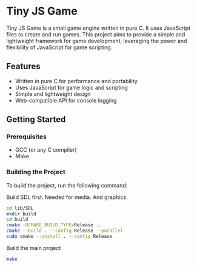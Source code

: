 # Tiny JS Game

Tiny JS Game is a small game engine written in pure C. It uses JavaScript files to create and run games. This project aims to provide a simple and lightweight framework for game development, leveraging the power and flexibility of JavaScript for game scripting.

## Features

- Written in pure C for performance and portability
- Uses JavaScript for game logic and scripting
- Simple and lightweight design
- Web-compatible API for console logging

## Getting Started

### Prerequisites

- GCC (or any C compiler)
- Make

### Building the Project

To build the project, run the following command:

Build SDL first. Needed for media. And graphics.

```bash
cd lib/SDL
mkdir build
cd build
cmake -DCMAKE_BUILD_TYPE=Release ..
cmake --build . --config Release --parallel
sudo cmake --install . --config Release
```

Build the main project

```bash
make
```
